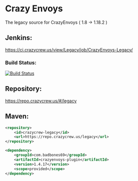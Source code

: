 # Crazy Envoys
The legacy source for CrazyEnvoys ( 1.8 -> 1.18.2 )

## Jenkins:
https://ci.crazycrew.us/view/Legacy/job/CrazyEnvoys-Legacy/

### Build Status:
[![Build Status](https://ci.crazycrew.us/view/Legacy/job/CrazyEnvoys-Legacy/badge/icon)](https://ci.crazycrew.us/view/Legacy/job/CrazyEnvoys-Legacy/)

## Repository:
https://repo.crazycrew.us/#/legacy

## Maven:
```xml
<repository>
    <id>crazycrew-legacy</id>
    <url>https://repo.crazycrew.us/legacy</url>
</repository>

<dependency>
    <groupId>com.badbones69</groupId>
    <artifactId>crazyenvoys-plugin</artifactId>
    <version>1.4.17</version>
    <scope>provided</scope>
</dependency>
```